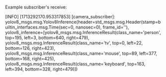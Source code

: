 Example subscriber's receive:

[INFO] [1713292170.953317853] [camera_subscriber]: 
yolov8_msgs.msg.Yolov8Inference(header=std_msgs.msg.Header(stamp=builtin_interfaces.msg.Time(sec=0, nanosec=0), frame_id=''), 
yolov8_inference=[yolov8_msgs.msg.InferenceResult(class_name='person', top=195, left=3, bottom=640, right=479), 
yolov8_msgs.msg.InferenceResult(class_name='tv', top=0, left=22, bottom=126, right=423), 
yolov8_msgs.msg.InferenceResult(class_name='mouse', top=89, left=377, bottom=168, right=425), 
yolov8_msgs.msg.InferenceResult(class_name='keyboard', top=163, left=394, bottom=328, right=479)])
